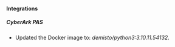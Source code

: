 #### Integrations
##### CyberArk PAS
- Updated the Docker image to: *demisto/python3:3.10.11.54132*.
